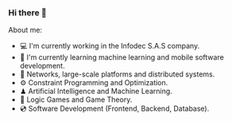 ### Hi there 👋

About me:

- 💻 I'm currently working in the Infodec S.A.S company. 
- 📱 I'm currently learning machine learning and mobile software development.
- 📡 Networks, large-scale platforms and distributed systems.
- ⚙ Constraint Programming and Optimization.
- ♟ Artificial Intelligence and Machine Learning.
- 🎯 Logic Games and Game Theory.
- 💿 Software Development (Frontend, Backend, Database).
